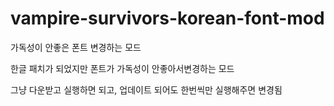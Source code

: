 # vampire-survivors-korean-font-mod
가독성이 안좋은 폰트 변경하는 모드

한글 패치가 되었지만 폰트가 가독성이 안좋아서변경하는 모드

그냥 다운받고 실행하면 되고, 업데이트 되어도 한번씩만 실행해주면 변경됨
